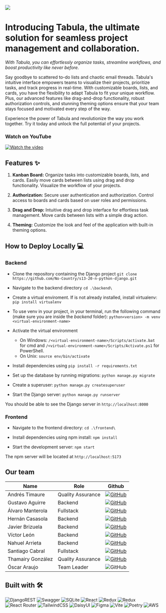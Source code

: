 ![](https://i.postimg.cc/WpYdsSKK/logo-banner.png)

# Introducing Tabula, the ultimate solution for seamless project management and collaboration.

_With Tabula, you can effortlessly organize tasks, streamline workflows, and boost productivity like never before._

Say goodbye to scattered to-do lists and chaotic email threads. Tabula's intuitive interface empowers teams to visualize their projects, prioritize tasks, and track progress in real-time. With customizable boards, lists, and cards, you have the flexibility to adapt Tabula to fit your unique workflow. Plus, our advanced features like drag-and-drop functionality, robust authorization controls, and stunning theming options ensure that your team stays focused and motivated every step of the way.

Experience the power of Tabula and revolutionize the way you work together. Try it today and unlock the full potential of your projects.

### Watch on YouTube

[![Watch the video](https://img.youtube.com/vi/6P7io74z554/hqdefault.jpg)](https://youtu.be/6P7io74z554)

## Features ✨

1. **Kanban Board:** Organize tasks into customizable boards, lists, and cards.
   Easily move cards between lists using drag and drop functionality.
   Visualize the workflow of your projects.

2. **Authorization:** Secure user authentication and authorization.
   Control access to boards and cards based on user roles and permissions.

3. **Drag and Drop:** Intuitive drag and drop interface for effortless task management.
   Move cards between lists with a simple drag action.

4. **Theming:** Customize the look and feel of the application with built-in theming options.

## How to Deploy Locally 💻

### Backend

- Clone the repository containing the Django project `git clone https://github.com/No-Country/s13-20-n-python-django.git`

- Navigate to the backend directory `cd .\backend\`
- Create a virtual enviroment. If is not already installed, install virtualenv:
  `pip install virtualenv`

- To use venv in your project, in your terminal, run the following command (make sure you are inside the _backend_ folder): `python<version> -m venv <virtual-environment-name>`

- Activate the virtual environment

  - On Windows: `/<virtual-environment-name>/Scripts/activate.bat` for cmd and `/<virtual-environment-name>/Scripts/Activate.ps1` for PowerShell.
  - On Unix: `source env/bin/activate`

- Install dependencies using `pip install -r requirements.txt`

- Set up the database by running migrations: `python manage.py migrate`

- Create a superuser: `python manage.py createsuperuser`

- Start the Django server: `python manage.py runserver`

You should be able to see the Django server in `http://localhost:8000`

### Frontend

- Navigate to the frontend directory: `cd .\frontend\`

- Install dependencies using npm install: `npm install`

- Start the development server: `npm start`

The npm server will be located at `http://localhost:5173`

## Our team

| Name | Role | Github |
|---|---|---|
| Andrés Timaure | Quality Assurance |  [![GitHub](https://img.shields.io/badge/github-%23121011.svg?style=for-the-badge&logo=github&logoColor=white)](https://github.com/AndresTimaure21) |
| Gustavo Aguirre | Backend | [![GitHub](https://img.shields.io/badge/github-%23121011.svg?style=for-the-badge&logo=github&logoColor=white)](https://github.com/gjaguirre) |
| Álvaro Manterola | Fullstack | [![GitHub](https://img.shields.io/badge/github-%23121011.svg?style=for-the-badge&logo=github&logoColor=white)](https://github.com/grunsho) |
| Hernán Casasola | Backend | [![GitHub](https://img.shields.io/badge/github-%23121011.svg?style=for-the-badge&logo=github&logoColor=white)](https://github.com/GuidoMaxier) |
| Javier Brizuela | Backend | [![GitHub](https://img.shields.io/badge/github-%23121011.svg?style=for-the-badge&logo=github&logoColor=white)](https://github.com/JavierBrizuela) |
| Víctor León | Backend | [![GitHub](https://img.shields.io/badge/github-%23121011.svg?style=for-the-badge&logo=github&logoColor=white)](https://github.com/Kohler98) |
| Nahuel Arrieta | Backend | [![GitHub](https://img.shields.io/badge/github-%23121011.svg?style=for-the-badge&logo=github&logoColor=white)](https://github.com/Nahuel-a) |
| Santiago Cabral | Fullstack | [![GitHub](https://img.shields.io/badge/github-%23121011.svg?style=for-the-badge&logo=github&logoColor=white)](https://github.com/suspiciousRaccoon) |
| Thamairy González | Quality Assurance | [![GitHub](https://img.shields.io/badge/github-%23121011.svg?style=for-the-badge&logo=github&logoColor=white)](https://github.com/ThamairyGonzalez) |
| Óscar Araujo | Team Leader | ![GitHub](https://img.shields.io/badge/github-%23121011.svg?style=for-the-badge&logo=github&logoColor=white) |

## Built with 🛠️

![DjangoREST](https://img.shields.io/badge/DJANGO-REST-ff1709?style=for-the-badge&logo=django&logoColor=white&color=ff1709&labelColor=gray) ![Swagger](https://img.shields.io/badge/-Swagger-%23Clojure?style=for-the-badge&logo=swagger&logoColor=white) ![SQLite](https://img.shields.io/badge/sqlite-%2307405e.svg?style=for-the-badge&logo=sqlite&logoColor=white) ![React](https://img.shields.io/badge/react-%2320232a.svg?style=for-the-badge&logo=react&logoColor=%2361DAFB) ![Redux](https://img.shields.io/badge/redux-%23593d88.svg?style=for-the-badge&logo=redux&logoColor=white) ![Redux](https://img.shields.io/badge/Redux_Toolkit-%23593d88.svg?style=for-the-badge&logo=redux&logoColor=white) ![React Router](https://img.shields.io/badge/React_Router-CA4245?style=for-the-badge&logo=react-router&logoColor=white) ![TailwindCSS](https://img.shields.io/badge/tailwindcss-%2338B2AC.svg?style=for-the-badge&logo=tailwind-css&logoColor=white) ![DaisyUI](https://img.shields.io/badge/daisyui-5A0EF8?style=for-the-badge&logo=daisyui&logoColor=white) ![Figma](https://img.shields.io/badge/figma-%23F24E1E.svg?style=for-the-badge&logo=figma&logoColor=white) ![Vite](https://img.shields.io/badge/vite-%23646CFF.svg?style=for-the-badge&logo=vite&logoColor=white) ![Poetry](https://img.shields.io/badge/Poetry-%233B82F6.svg?style=for-the-badge&logo=poetry&logoColor=0B3D8D) ![AWS](https://img.shields.io/badge/AWS-%23FF9900.svg?style=for-the-badge&logo=amazon-aws&logoColor=white)
